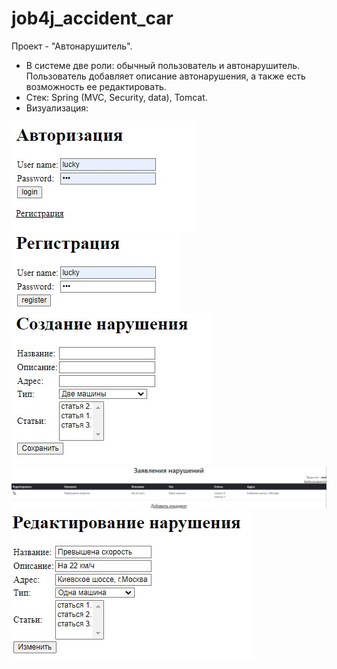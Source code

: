 # job4j_accident_car
Проект - "Автонарушитель". 
- В системе две роли: обычный пользователь и автонарушитель. Пользователь добавляет описание автонарушения, а также есть возможность ее редактировать.
- Стек: Spring (MVC, Security, data), Tomcat.
- Визуализация:

![image](images/1.jpg)
![image](images/2.jpg)
![image](images/3.jpg)
![image](images/4.jpg)
![image](images/5.jpg)